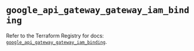 # `google_api_gateway_gateway_iam_binding`

Refer to the Terraform Registry for docs: [`google_api_gateway_gateway_iam_binding`](https://registry.terraform.io/providers/hashicorp/google-beta/6.36.1/docs/resources/google_api_gateway_gateway_iam_binding).

